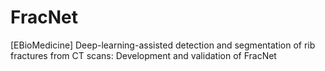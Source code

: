 # FracNet
[EBioMedicine] Deep-learning-assisted detection and segmentation of rib fractures from CT scans: Development and validation of FracNet
